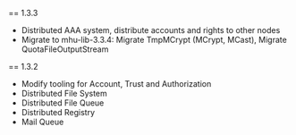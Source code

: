 
== 1.3.3

* Distributed AAA system, distribute accounts and rights to other nodes
* Migrate to mhu-lib-3.3.4: Migrate TmpMCrypt (MCrypt, MCast), Migrate QuotaFileOutputStream

== 1.3.2

* Modify tooling for Account, Trust and Authorization
* Distributed File System
* Distributed File Queue
* Distributed Registry
* Mail Queue
